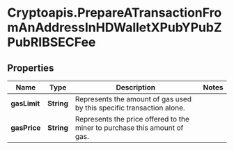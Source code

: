 # Cryptoapis.PrepareATransactionFromAnAddressInHDWalletXPubYPubZPubRIBSECFee

## Properties

Name | Type | Description | Notes
------------ | ------------- | ------------- | -------------
**gasLimit** | **String** | Represents the amount of gas used by this specific transaction alone. | 
**gasPrice** | **String** | Represents the price offered to the miner to purchase this amount of gas. | 


